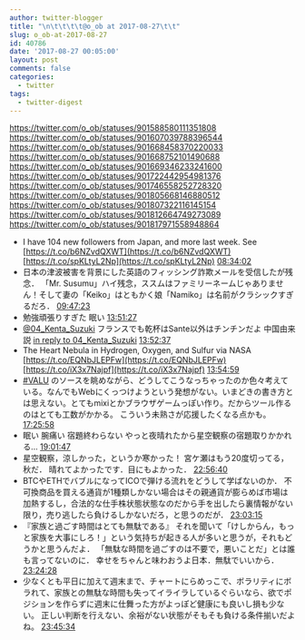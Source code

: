 ```yaml
---
author: twitter-blogger
title: "\n\t\t\t\t@o_ob at 2017-08-27\t\t"
slug: o_ob-at-2017-08-27
id: 40786
date: '2017-08-27 00:05:00'
layout: post
comments: false
categories:
  - twitter
tags:
  - twitter-digest
---
```


https://twitter.com/o_ob/statuses/901588580111351808 https://twitter.com/o_ob/statuses/901607039788396544 https://twitter.com/o_ob/statuses/901668458370220033 https://twitter.com/o_ob/statuses/901668752101490688 https://twitter.com/o_ob/statuses/901669346233241600 https://twitter.com/o_ob/statuses/901722442954981376 https://twitter.com/o_ob/statuses/901746558252728320 https://twitter.com/o_ob/statuses/901805668146880512 https://twitter.com/o_ob/statuses/901807322116145154 https://twitter.com/o_ob/statuses/901812664749273089 https://twitter.com/o_ob/statuses/901817971558948864  

*   I have 104 new followers from Japan, and more last week. See [https://t.co/b6NZvdQXWT](https://t.co/b6NZvdQXWT) [https://t.co/spKLtyL2Np](https://t.co/spKLtyL2Np) [08:34:02](https://twitter.com/o_ob/statuses/901588580111351808)
*   日本の津波被害を背景にした英語のフィッシング詐欺メールを受信したが残念． 「Mr. Susumu」ハイ残念，ススムはファミリーネームじゃありません！そして妻の「Keiko」はともかく娘「Namiko」は名前がクラシックすぎるだろ． [09:47:23](https://twitter.com/o_ob/statuses/901607039788396544)
*   勉強頑張りすぎた 眠い [13:51:27](https://twitter.com/o_ob/statuses/901668458370220033)
*   [@04_Kenta_Suzuki](https://twitter.com/04_Kenta_Suzuki) フランスでも乾杯はSante以外はチンチンだよ 中国由来説 [in reply to 04_Kenta_Suzuki](https://twitter.com/04_Kenta_Suzuki/statuses/901660635984912384) [13:52:37](https://twitter.com/o_ob/statuses/901668752101490688)
*   The Heart Nebula in Hydrogen, Oxygen, and Sulfur via NASA [https://t.co/EQNbJLEPFw](https://t.co/EQNbJLEPFw) [https://t.co/iX3x7Najpf](https://t.co/iX3x7Najpf) [13:54:59](https://twitter.com/o_ob/statuses/901669346233241600)
*   [#VALU](https://twitter.com/search?q=%23VALU&src=hash) のソースを眺めながら、どうしてこうなっちゃったのか色々考えている。なんでもWebにくっつけようという発想がない。いまどきの書き方とは思えない。とてもmixiとかブラウザゲームっぽい作り。だからツール作るのはとても工数がかかる。 こういう未熟さが応援したくなる点かも。 [17:25:58](https://twitter.com/o_ob/statuses/901722442954981376)
*   眠い 腕痛い 宿題終わらない やっと夜晴れたから星空観察の宿題取りかかれる... [19:01:47](https://twitter.com/o_ob/statuses/901746558252728320)
*   星空観察，涼しかった，というか寒かった！ 宮ケ瀬はもう20度切ってる，秋だ． 晴れてよかったです．目にもよかった． [22:56:40](https://twitter.com/o_ob/statuses/901805668146880512)
*   BTCやETHでバブルになってICOで弾ける流れをどうして学ばないのか． 不可換商品を買える通貨が1種類しかない場合はその親通貨が膨らめば市場は加熱するし，合法的な仕手株状態状態なのだから手を出したら裏情報がない限り，売り逃したら負けるしかないだろ，と思うのだが． [23:03:15](https://twitter.com/o_ob/statuses/901807322116145154)
*   『家族と過ごす時間はとても無駄である』 それを聞いて「けしからん，もっと家族を大事にしろ！」という気持ちが起きる人が多いと思うが，それもどうかと思うんだよ． 「無駄な時間を過ごすのは不要で，悪いことだ」とは誰も言ってないのに． 幸せをちゃんと味わおうよ日本．無駄でいいから． [23:24:28](https://twitter.com/o_ob/statuses/901812664749273089)
*   少なくとも平日に加えて週末まで、チャートにらめっこで、ボラリティにボラれて、家族との無駄な時間も失ってイライラしているぐらいなら、欲でポジションを作らずに週末に仕舞った方がよっぽど健康にも良いし損も少ない。 正しい判断を行えない、余裕がない状態がそもそも負ける条件揃いだよね。 [23:45:34](https://twitter.com/o_ob/statuses/901817971558948864)